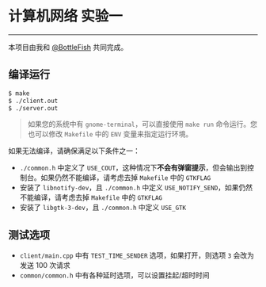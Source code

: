 # 计算机网络 实验一

---

本项目由我和 [@BottleFish](https://github.com/BottleFish326) 共同完成。

## 编译运行

```bash
$ make
$ ./client.out
$ ./server.out
```

> 如果您的系统中有 `gnome-terminal`，可以直接使用 `make run` 命令运行。您也可以修改 `Makefile` 中的 `ENV` 变量来指定运行环境。

如果无法编译，请确保满足以下条件之一：

- `./common.h` 中定义了 `USE_COUT`，这种情况下**不会有弹窗提示**，但会输出到控制台。如果仍然不能编译，请考虑去掉 `Makefile` 中的 `GTKFLAG`
- 安装了 `libnotify-dev`，且 `./common.h` 中定义 `USE_NOTIFY_SEND`，如果仍然不能编译，请考虑去掉 `Makefile` 中的 `GTKFLAG`
- 安装了 `libgtk-3-dev`，且 `./common.h` 中定义 `USE_GTK`

## 测试选项

- `client/main.cpp` 中有 `TEST_TIME_SENDER` 选项，如果打开，则选项 `3` 会改为发送 100 次请求
- `common/common.h` 中有各种延时选项，可以设置挂起/超时时间
